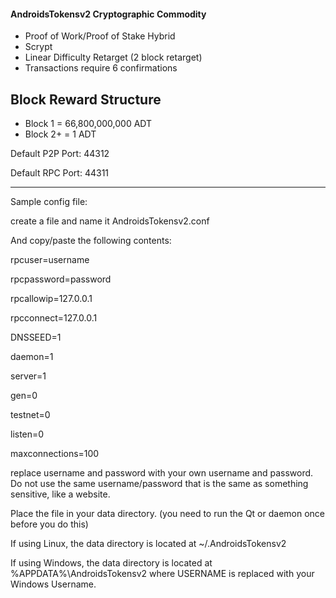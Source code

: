 ####  AndroidsTokensv2 Cryptographic Commodity ###

* Proof of Work/Proof of Stake Hybrid
* Scrypt
* Linear Difficulty Retarget (2 block retarget)
* Transactions require 6 confirmations

## Block Reward Structure ##
* Block 1 = 66,800,000,000 ADT 
* Block 2+ = 1 ADT


Default P2P Port: 44312

Default RPC Port: 44311

---

Sample config file:

create a file and name it AndroidsTokensv2.conf

And copy/paste the following contents:

rpcuser=username

rpcpassword=password

rpcallowip=127.0.0.1

rpcconnect=127.0.0.1

DNSSEED=1

daemon=1

server=1

gen=0

testnet=0

listen=0

maxconnections=100


replace username and password with your own username and password.  Do not use the same username/password that is the same as something sensitive, like a website.  

Place the file in your data directory. (you need to run the Qt or daemon once before you do this)

If using Linux, the data directory is located at ~/.AndroidsTokensv2 


If using Windows, the data directory is located at %APPDATA%\AndroidsTokensv2 where USERNAME is replaced with your Windows Username.

